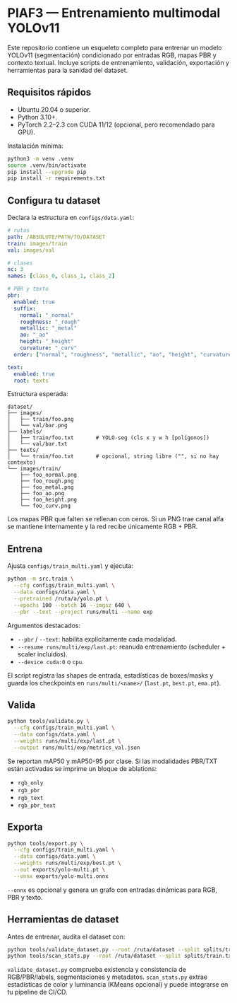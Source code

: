 # PIAF3 — Entrenamiento multimodal YOLOv11

Este repositorio contiene un esqueleto completo para entrenar un modelo YOLOv11
(segmentación) condicionado por entradas RGB, mapas PBR y contexto textual.
Incluye scripts de entrenamiento, validación, exportación y herramientas para la
sanidad del dataset.

## Requisitos rápidos

- Ubuntu 20.04 o superior.
- Python 3.10+.
- PyTorch 2.2–2.3 con CUDA 11/12 (opcional, pero recomendado para GPU).

Instalación mínima:

```bash
python3 -m venv .venv
source .venv/bin/activate
pip install --upgrade pip
pip install -r requirements.txt
```

## Configura tu dataset

Declara la estructura en `configs/data.yaml`:

```yaml
# rutas
path: /ABSOLUTE/PATH/TO/DATASET
train: images/train
val: images/val

# clases
nc: 3
names: [class_0, class_1, class_2]

# PBR y texto
pbr:
  enabled: true
  suffix:
    normal: "_normal"
    roughness: "_rough"
    metallic: "_metal"
    ao: "_ao"
    height: "_height"
    curvature: "_curv"
  order: ["normal", "roughness", "metallic", "ao", "height", "curvature"]

text:
  enabled: true
  root: texts
```

Estructura esperada:

```
dataset/
├── images/
│   ├── train/foo.png
│   └── val/bar.png
├── labels/
│   ├── train/foo.txt       # YOLO-seg (cls x y w h [polígonos])
│   └── val/bar.txt
├── texts/
│   └── train/foo.txt       # opcional, string libre ("", si no hay contexto)
└── images/train/
    ├── foo_normal.png
    ├── foo_rough.png
    ├── foo_metal.png
    ├── foo_ao.png
    ├── foo_height.png
    └── foo_curv.png
```

Los mapas PBR que falten se rellenan con ceros. Si un PNG trae canal alfa se
mantiene internamente y la red recibe únicamente RGB + PBR.

## Entrena

Ajusta `configs/train_multi.yaml` y ejecuta:

```bash
python -m src.train \
  --cfg configs/train_multi.yaml \
  --data configs/data.yaml \
  --pretrained /ruta/a/yolo.pt \
  --epochs 100 --batch 16 --imgsz 640 \
  --pbr --text --project runs/multi --name exp
```

Argumentos destacados:

- `--pbr` / `--text`: habilita explícitamente cada modalidad.
- `--resume runs/multi/exp/last.pt`: reanuda entrenamiento (scheduler + scaler incluidos).
- `--device cuda:0` o `cpu`.

El script registra las shapes de entrada, estadísticas de boxes/masks y guarda
los checkpoints en `runs/multi/<name>/` (`last.pt`, `best.pt`, `ema.pt`).

## Valida

```bash
python tools/validate.py \
  --cfg configs/train_multi.yaml \
  --data configs/data.yaml \
  --weights runs/multi/exp/last.pt \
  --output runs/multi/exp/metrics_val.json
```

Se reportan mAP50 y mAP50-95 por clase. Si las modalidades PBR/TXT están
activadas se imprime un bloque de ablations:

- `rgb_only`
- `rgb_pbr`
- `rgb_text`
- `rgb_pbr_text`

## Exporta

```bash
python tools/export.py \
  --cfg configs/train_multi.yaml \
  --data configs/data.yaml \
  --weights runs/multi/exp/best.pt \
  --out exports/yolo-multi.pt \
  --onnx exports/yolo-multi.onnx
```

`--onnx` es opcional y genera un grafo con entradas dinámicas para RGB, PBR y
texto.

## Herramientas de dataset

Antes de entrenar, audita el dataset con:

```bash
python tools/validate_dataset.py --root /ruta/dataset --split splits/train.txt
python tools/scan_stats.py --root /ruta/dataset --split splits/train.txt --k 4
```

`validate_dataset.py` comprueba existencia y consistencia de RGB/PBR/labels,
segmentaciones y metadatos. `scan_stats.py` extrae estadísticas de color y
luminancia (KMeans opcional) y puede integrarse en tu pipeline de CI/CD.
